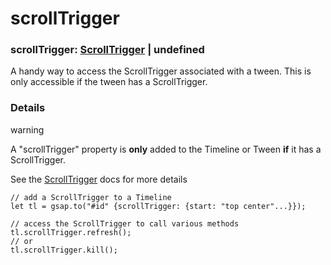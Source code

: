 # scrollTrigger

### scrollTrigger: [ScrollTrigger](/docs/v3/Plugins/ScrollTrigger/.md) | undefined

A handy way to access the ScrollTrigger associated with a tween. This is only accessible if the tween has a ScrollTrigger.

### Details[​](#details "Direct link to Details")

warning

A "scrollTrigger" property is **only** added to the Timeline or Tween **if** it has a ScrollTrigger.

See the [ScrollTrigger](/docs/v3/Plugins/ScrollTrigger/.md) docs for more details

```
// add a ScrollTrigger to a Timeline
let tl = gsap.to("#id" {scrollTrigger: {start: "top center"...}});

// access the ScrollTrigger to call various methods
tl.scrollTrigger.refresh();
// or
tl.scrollTrigger.kill();
```
